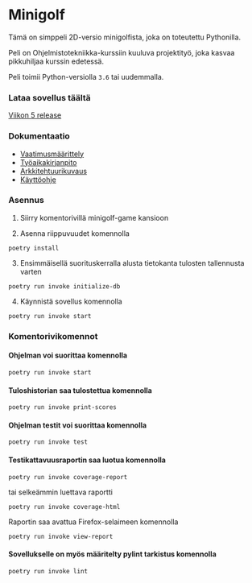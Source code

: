 # Minigolf

Tämä on simppeli 2D-versio minigolfista, joka on toteutettu Pythonilla.

Peli on Ohjelmistotekniikka-kurssiin kuuluva projektityö, joka kasvaa pikkuhiljaa kurssin edetessä.

Peli toimii Python-versiolla `3.6` tai uudemmalla.

### Lataa sovellus täältä

[Viikon 5 release](https://github.com/makeri89/Ohjelmistotekniikka/releases/tag/viikko5)

### Dokumentaatio

- [Vaatimusmäärittely](/dokumentaatio/vaatimusmaarittely.md)
- [Työaikakirjanpito](/dokumentaatio/tyoaikakirjanpito.md)
- [Arkkitehtuurikuvaus](/dokumentaatio/arkkitehtuuri.md)
- [Käyttöohje](/dokumentaatio/kayttoohje.md)

### Asennus

1. Siirry komentorivillä minigolf-game kansioon

2. Asenna riippuvuudet komennolla

```
poetry install
```

3. Ensimmäisellä suorituskerralla alusta tietokanta tulosten tallennusta varten

```
poetry run invoke initialize-db
```

4. Käynnistä sovellus komennolla

```
poetry run invoke start
```

### Komentorivikomennot

#### Ohjelman voi suorittaa komennolla

```
poetry run invoke start
```

#### Tuloshistorian saa tulostettua komennolla

```
poetry run invoke print-scores
```

#### Ohjelman testit voi suorittaa komennolla

```
poetry run invoke test
```

#### Testikattavuusraportin saa luotua komennolla

```
poetry run invoke coverage-report
```

tai selkeämmin luettava raportti

```
poetry run invoke coverage-html
```

Raportin saa avattua Firefox-selaimeen komennolla

```
poetry run invoke view-report
```

#### Sovellukselle on myös määritelty pylint tarkistus komennolla

```
poetry run invoke lint
```
